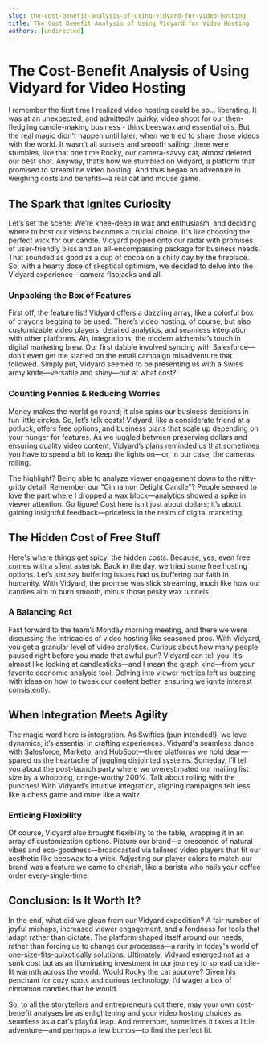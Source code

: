 ```yaml
---
slug: the-cost-benefit-analysis-of-using-vidyard-for-video-hosting
title: The Cost Benefit Analysis of Using Vidyard for Video Hosting
authors: [undirected]
---
```



# The Cost-Benefit Analysis of Using Vidyard for Video Hosting

I remember the first time I realized video hosting could be so... liberating. It was at an unexpected, and admittedly quirky, video shoot for our then-fledgling candle-making business - think beeswax and essential oils. But the real magic didn't happen until later, when we tried to share those videos with the world. It wasn't all sunsets and smooth sailing; there were stumbles, like that one time Rocky, our camera-savvy cat, almost deleted our best shot. Anyway, that’s how we stumbled on Vidyard, a platform that promised to streamline video hosting. And thus began an adventure in weighing costs and benefits—a real cat and mouse game.

## The Spark that Ignites Curiosity

Let’s set the scene: We’re knee-deep in wax and enthusiasm, and deciding where to host our videos becomes a crucial choice. It's like choosing the perfect wick for our candle. Vidyard popped onto our radar with promises of user-friendly bliss and an all-encompassing package for business needs. That sounded as good as a cup of cocoa on a chilly day by the fireplace. So, with a hearty dose of skeptical optimism, we decided to delve into the Vidyard experience—camera flapjacks and all.

### Unpacking the Box of Features

First off, the feature list! Vidyard offers a dazzling array, like a colorful box of crayons begging to be used. There’s video hosting, of course, but also customizable video players, detailed analytics, and seamless integration with other platforms. Ah, integrations, the modern alchemist’s touch in digital marketing brew. Our first dabble involved syncing with Salesforce—don’t even get me started on the email campaign misadventure that followed. Simply put, Vidyard seemed to be presenting us with a Swiss army knife—versatile and shiny—but at what cost?

### Counting Pennies & Reducing Worries

Money makes the world go round; it also spins our business decisions in fun little circles. So, let’s talk costs! Vidyard, like a considerate friend at a potluck, offers free options, and business plans that scale up depending on your hunger for features. As we juggled between preserving dollars and ensuring quality video content, Vidyard’s plans reminded us that sometimes you have to spend a bit to keep the lights on—or, in our case, the cameras rolling. 

The highlight? Being able to analyze viewer engagement down to the nitty-gritty detail. Remember our "Cinnamon Delight Candle"? People seemed to love the part where I dropped a wax block—analytics showed a spike in viewer attention. Go figure! Cost here isn’t just about dollars; it’s about gaining insightful feedback—priceless in the realm of digital marketing.

## The Hidden Cost of Free Stuff

Here's where things get spicy: the hidden costs. Because, yes, even free comes with a silent asterisk. Back in the day, we tried some free hosting options. Let’s just say buffering issues had us buffering our faith in humanity. With Vidyard, the promise was slick streaming, much like how our candles aim to burn smooth, minus those pesky wax tunnels.

### A Balancing Act

Fast forward to the team’s Monday morning meeting, and there we were discussing the intricacies of video hosting like seasoned pros. With Vidyard, you get a granular level of video analytics. Curious about how many people paused right before you made that awful pun? Vidyard can tell you. It’s almost like looking at candlesticks—and I mean the graph kind—from your favorite economic analysis tool. Delving into viewer metrics left us buzzing with ideas on how to tweak our content better, ensuring we ignite interest consistently.

## When Integration Meets Agility

The magic word here is integration. As Swifties (pun intended!), we love dynamics; it’s essential in crafting experiences. Vidyard's seamless dance with Salesforce, Marketo, and HubSpot—three platforms we hold dear—spared us the heartache of juggling disjointed systems. Someday, I’ll tell you about the post-launch party where we overestimated our mailing list size by a whopping, cringe-worthy 200%. Talk about rolling with the punches! With Vidyard’s intuitive integration, aligning campaigns felt less like a chess game and more like a waltz.

### Enticing Flexibility

Of course, Vidyard also brought flexibility to the table, wrapping it in an array of customization options. Picture our brand—a crescendo of natural vibes and eco-goodness—broadcasted via tailored video players that fit our aesthetic like beeswax to a wick. Adjusting our player colors to match our brand was a feature we came to cherish, like a barista who nails your coffee order every-single-time.

## Conclusion: Is It Worth It?

In the end, what did we glean from our Vidyard expedition? A fair number of joyful mishaps, increased viewer engagement, and a fondness for tools that adapt rather than dictate. The platform shaped itself around our needs, rather than forcing us to change our processes—a rarity in today's world of one-size-fits-quixotically solutions. Ultimately, Vidyard emerged not as a sunk cost but as an illuminating investment in our journey to spread candle-lit warmth across the world. Would Rocky the cat approve? Given his penchant for cozy spots and curious technology, I’d wager a box of cinnamon candles that he would.

So, to all the storytellers and entrepreneurs out there, may your own cost-benefit analyses be as enlightening and your video hosting choices as seamless as a cat's playful leap. And remember, sometimes it takes a little adventure—and perhaps a few bumps—to find the perfect fit.